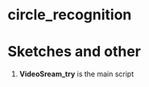 # circle_recognition
Sketches and other
==================

 1. **VideoSream_try** is the main script 
